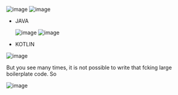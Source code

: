 ![image](https://github.com/user-attachments/assets/42a54258-af2e-4153-adb7-85f0503842a5)
![image](https://github.com/user-attachments/assets/cc40a7d9-e8cf-4d77-b46a-6d4c7a0830a2)

- JAVA
  
  ![image](https://github.com/user-attachments/assets/c6f2103c-0bdd-4cd1-8a81-152c7471e097)
  ![image](https://github.com/user-attachments/assets/bbc36b9a-8c24-4375-9478-9dfb2d99d21b)


- KOTLIN

![image](https://github.com/user-attachments/assets/6e8f6d5d-f302-4641-80e2-b7d1bb80b298)


But you see many times, it is not possible to write that fcking large boilerplate code. So

![image](https://github.com/user-attachments/assets/9693925b-24f4-48c4-8ebf-f8c8a53cca25)
